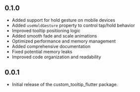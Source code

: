 ## 0.1.0

* Added support for hold gesture on mobile devices
* Added `useHoldGesture` property to control tap/hold behavior
* Improved tooltip positioning logic
* Added smooth fade and scale animations
* Optimized performance and memory management
* Added comprehensive documentation
* Fixed potential memory leaks
* Improved code organization and readability

## 0.0.1

* Initial release of the custom_tooltip_flutter package.
